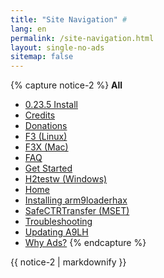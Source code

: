 ```yaml
---
title: "Site Navigation" #
lang: en
permalink: /site-navigation.html
layout: single-no-ads
sitemap: false
---
```


{% capture notice-2 %}
**All**

+ [0.23.5 Install](0.23.5-install)
+ [Credits](credits)
+ [Donations](donations)
+ [F3 (Linux)](f3-(linux))
+ [F3X (Mac)](f3x-(mac))
+ [FAQ](faq)
+ [Get Started](get-started)
+ [H2testw (Windows)](h2testw-(windows))
+ [Home](/)
+ [Installing arm9loaderhax](installing-arm9loaderhax)
+ [SafeCTRTransfer (MSET)](safectrtransfer-(mset))
+ [Troubleshooting](troubleshooting)
+ [Updating A9LH](updating-a9lh)
+ [Why Ads?](why-ads)
{% endcapture %}
<div class="notice--primary">{{ notice-2 | markdownify }}</div>
